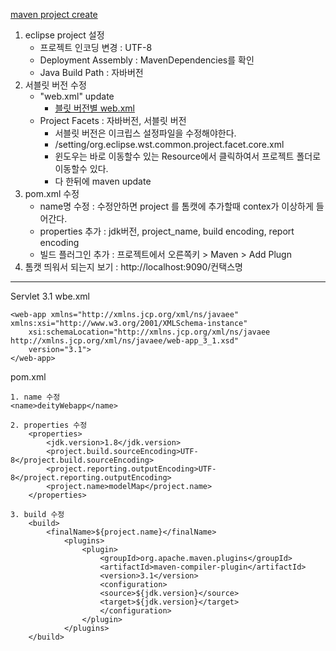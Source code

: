 [maven project create](http://jaesu.tistory.com/entry/Maven-web-project-%EB%A7%8C%EB%93%A4%EA%B8%B0)

1. eclipse project 설정
    - 프로젝트 인코딩 변경 : UTF-8
    - Deployment Assembly : MavenDependencies를 확인
    - Java Build Path : 자바버전
2. 서블릿 버전 수정
    - "web.xml" update
      - [블릿 버전별 web.xml](http://antop.tistory.com/145)
    - Project Facets : 자바버전, 서블릿 버전
      - 서블릿 버전은 이크립스 설정파일을 수정해야한다.
      - /setting/org.eclipse.wst.common.project.facet.core.xml
      - 윈도우는 바로 이동할수 있는 Resource에서 클릭하여서 프로젝트 폴더로 이동할수 있다.
      - 다 한뒤에 maven update
3. pom.xml 수정
    - name명 수정 : 수정안하면 project 를 톰캣에 추가할때 contex가 이상하게 들어간다.
    - properties 추가 : jdk버전, project_name, build encoding, report encoding
    - 빌드 플러그인 추가 : 프로젝트에서 오른쪽키 > Maven > Add Plugn
4. 톰캣 띄워서 되는지 보기 : http://localhost:9090/컨택스명

---

Servlet 3.1 wbe.xml
```
<web-app xmlns="http://xmlns.jcp.org/xml/ns/javaee" xmlns:xsi="http://www.w3.org/2001/XMLSchema-instance" 
	xsi:schemaLocation="http://xmlns.jcp.org/xml/ns/javaee http://xmlns.jcp.org/xml/ns/javaee/web-app_3_1.xsd" 
	version="3.1"> 
</web-app>
```

pom.xml  
```
1. name 수정
<name>deityWebapp</name>

2. properties 수정
    <properties>
        <jdk.version>1.8</jdk.version>
        <project.build.sourceEncoding>UTF-8</project.build.sourceEncoding>
        <project.reporting.outputEncoding>UTF-8</project.reporting.outputEncoding>        
        <project.name>modelMap</project.name>
    </properties>

3. build 수정
    <build>
        <finalName>${project.name}</finalName>
            <plugins>
                <plugin>
                    <groupId>org.apache.maven.plugins</groupId>
                    <artifactId>maven-compiler-plugin</artifactId>
                    <version>3.1</version>
                    <configuration>
                    <source>${jdk.version}</source>
                    <target>${jdk.version}</target>
                    </configuration>
                </plugin>
            </plugins>    
    </build>    
```

